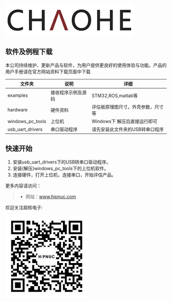 ![](img/logo.png)

## 软件及例程下载


本公司持续维护、更新产品与软件，为用户提供更良好的使用体验与功能。产品的用户手册请在官方网站资料下载页面中下载

| 文件夹           | 说明               | 详细                               |
| ---------------- | ------------------ | ---------------------------------- |
| examples         | 接收程序示例及源码 | STM32,ROS,matlab等                 |
| hardware         | 硬件资料           | 评估板原理图尺寸。外壳参数，尺寸等 |
| windows_pc_tools | 上位机             | Windows下 解压后直接运行即可       |
| usb_uart_drivers | 串口驱动程序       | 请先安装此文件夹的USB转串口程序    |



## 快速开始

1. 安装usb_uart_drivers下的USB转串口驱动程序。
2. 安装(解压)windows_pc_tools下的上位机软件。
3. 连接硬件，打开上位机，连接串口，开始评估产品。





更多内容请访问：

> * 网站：www.hipnuc.com

欢迎关注超核电子:

![](img/qrcode_for_gh_1d8b6b51409d_258.jpg)


